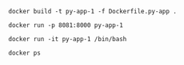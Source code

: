 
```
docker build -t py-app-1 -f Dockerfile.py-app .
```

```
docker run -p 8081:8000 py-app-1
```

```
docker run -it py-app-1 /bin/bash
```

```
docker ps
```